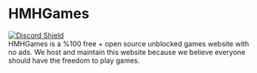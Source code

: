 # HMHGames
<a href="https://discord.gg/MWCNr2ANEz" target="_blank">![Discord Shield](https://discordapp.com/api/guilds/998658232207814667/widget.png?style=shield)</a><br />
HMHGames is a %100 free + open source unblocked games website with no ads. We host and maintain this website because we believe everyone should have the freedom to play games. <br />
